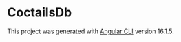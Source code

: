# CoctailsDb

This project was generated with [Angular CLI](https://github.com/angular/angular-cli) version 16.1.5.

